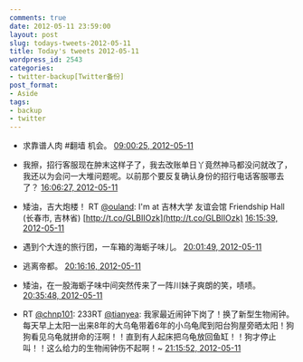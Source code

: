 ```yaml
---
comments: true
date: 2012-05-11 23:59:00
layout: post
slug: todays-tweets-2012-05-11
title: Today's tweets 2012-05-11
wordpress_id: 2543
categories:
- twitter-backup[Twitter备份]
post_format:
- Aside
tags:
- backup
- twitter
---
```





  * 求靠谱人肉 #翻墙 机会。 [09:00:25, 2012-05-11](http://twitter.com/gfrog/statuses/200752185716387842)





  * 我擦，招行客服现在肿末这样子了，我去改账单日丫竟然神马都没问就改了，我还以为会问一大堆问题呢。以前那个要反复确认身份的招行电话客服哪去了？ [16:06:27, 2012-05-11](http://twitter.com/gfrog/statuses/200859398535512064)





  * 矮油，吉大炮楼！ RT [@ouland](http://twitter.com/ouland): I'm at 吉林大学 友谊会馆 Friendship Hall (长春市, 吉林省) [http://t.co/GLBIIOzk](http://t.co/GLBIIOzk) [16:15:39, 2012-05-11](http://twitter.com/gfrog/statuses/200861713640341504)





  * 遇到个大连的旅行团，一车箱的海蛎子味儿。 [20:01:49, 2012-05-11](http://twitter.com/gfrog/statuses/200918630412726272)





  * 逃离帝都。 [20:16:16, 2012-05-11](http://twitter.com/gfrog/statuses/200922268858200064)





  * 矮油，在一股海蛎子味中间突然传来了一阵川妹子爽朗的笑，啧啧。 [20:35:48, 2012-05-11](http://twitter.com/gfrog/statuses/200927183349358592)





  * RT [@chnp101](http://twitter.com/chnp101): 233RT [@tianyea](http://twitter.com/tianyea): 我家最近闹钟下岗了！换了新型生物闹钟。每天早上太阳一出来8年的大乌龟带着6年的小乌龟爬到阳台狗屋旁晒太阳！狗狗看见乌龟就拼命的汪啊！！直到有人起床把乌龟放回鱼缸！！狗才停止叫！！这么给力的生物闹钟伤不起啊！~ [21:15:52, 2012-05-11](http://twitter.com/gfrog/statuses/200937268242944000)




